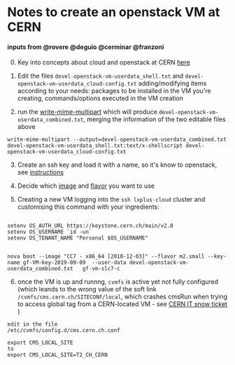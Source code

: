 # Notes to create an openstack VM at CERN
#### inputs from @rovere @deguio @cerminar @franzoni

0. Key into concepts about cloud and openstack at CERN [here](https://clouddocs.web.cern.ch/clouddocs/overview/concepts.html)

1. Edit the files ```devel-openstack-vm-userdata_shell.txt``` and ```devel-openstack-vm-userdata_cloud-config.txt``` adding/modifying items according to your needs: packages to be installed in the VM you're creating, commands/options executed in the VM creation 

2. run the [write-mime-multipart](http://manpages.ubuntu.com/manpages/trusty/man1/write-mime-multipart.1.html) which will produce ```devel-openstack-vm-userdata_combined.txt```, merging the information of the two editable files above
```
write-mime-multipart --output=devel-openstack-vm-userdata_combined.txt devel-openstack-vm-userdata_shell.txt:text/x-shellscript devel-openstack-vm-userdata_cloud-config.txt
```

3. Create an ssh key and load it with a name, so it's know to openstack, see [instructions](https://clouddocs.web.cern.ch/clouddocs/using_openstack/keypair_options.html)

4. Decide which [image](https://clouddocs.web.cern.ch/clouddocs/details/standard_images.html) and  [flavor](https://clouddocs.web.cern.ch/clouddocs/using_openstack/vm_flavors.html) you want to use

5. Creating a new VM logging into the ```ssh lxplus-cloud``` cluster and customising this command with your ingredients:

```

setenv OS_AUTH_URL https://keystone.cern.ch/main/v2.0
setenv OS_USERNAME `id -un`
setenv OS_TENANT_NAME "Personal $OS_USERNAME"


nova boot --image "CC7 - x86_64 [2018-12-03]" --flavor m2.small --key-name gf-VM-key-2019-09-09  --user-data devel-openstack-vm-userdata_combined.txt   gf-vm-slc7-c
```

6. once the VM is up and runnng, ```cvmfs``` is active yet not fully configured (which leands to the wrong value of the soft link ```/cvmfs/cms.cern.ch/SITECONF/local```, which crashes cmsRun when trying to access global tag from a CERN-located VM - see [CERN IT snow ticket](https://cern.service-now.com/service-portal/view-request.do?n=RQF1403172) ) 
```
edit in the file 
/etc/cvmfs/config.d/cms.cern.ch.conf

export CMS_LOCAL_SITE
to
export CMS_LOCAL_SITE=T2_CH_CERN
```
